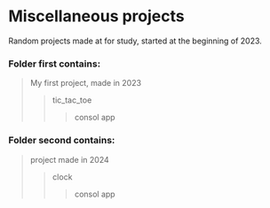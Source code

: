 # Miscellaneous projects
Random projects made at for study, started at the beginning of 2023. 

### Folder first contains: 
>My first project, made in 2023 
>>tic_tac_toe 
>>>consol app

### Folder second contains:
>project made in 2024
>>clock
>>>consol app